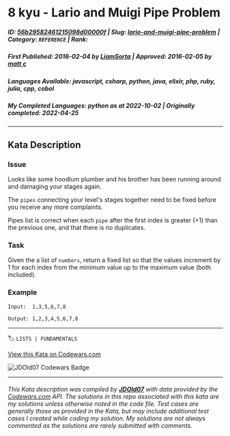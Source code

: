 # 8 kyu - Lario and Muigi Pipe Problem

##### **ID**: [56b29582461215098d00000f](https://www.codewars.com/kata/56b29582461215098d00000f) | **Slug**: [lario-and-muigi-pipe-problem](https://www.codewars.com/kata/56b29582461215098d00000f) | **Category**: `REFERENCE` | **Rank**: <span style="color:white">8 kyu</span>

##### **First Published**: 2016-02-04 ***by*** [LiamSorta](https://www.codewars.com/users/LiamSorta) | **Approved**: 2016-02-05 ***by*** [matt c](https://www.codewars.com/users/matt%20c)

##### **Languages Available**: javascript, csharp, python, java, elixir, php, ruby, julia, cpp, cobol

##### **My Completed Languages**: python ***as at*** 2022-10-02 | **Originally completed**: 2022-04-25

---

## Kata Description


### Issue



Looks like some hoodlum plumber and his brother has been running around and damaging your stages again.



The `pipes` connecting your level's stages together need to be fixed before you receive any more complaints.



Pipes list is correct when each `pipe` after the first index is greater (+1) than the previous one, and that there is no duplicates. 



### Task



Given the a list of `numbers`, return a fixed list so that the values increment by 1 for each index from the minimum value up to the maximum value (both included). 

  

### Example



`Input:  1,3,5,6,7,8`

`Output: 1,2,3,4,5,6,7,8`

---


🏷 `LISTS | FUNDAMENTALS`


[View this Kata on Codewars.com](https://www.codewars.com/kata/56b29582461215098d00000f)

![](https://www.codewars.com/users/jdold07/badges/large "JDOld07 Codewars Badge")

---

###### *This Kata description was compiled by [**JDOld07**](https://tpstech.dev) with data provided by the [Codewars.com](https://www.codewars.com) API.  The solutions in this repo associated with this kata are my solutions unless otherwise noted in the code file.  Test cases are generally those as provided in the Kata, but may include additional test cases I created while coding my solution.  My solutions are not always commented as the solutions are rarely submitted with comments.*
